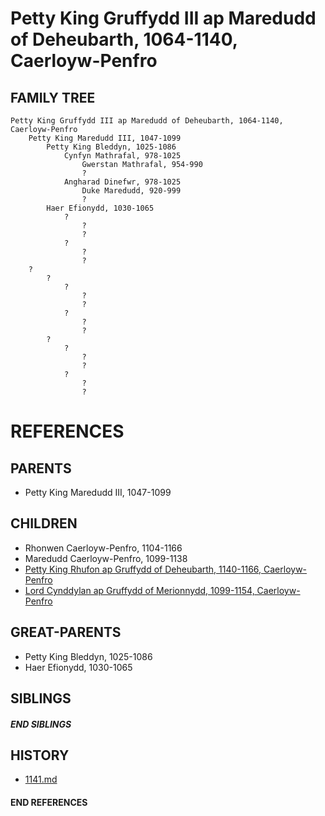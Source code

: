 # Petty King Gruffydd III ap Maredudd of Deheubarth, 1064-1140, Caerloyw-Penfro

## FAMILY TREE
```
Petty King Gruffydd III ap Maredudd of Deheubarth, 1064-1140, Caerloyw-Penfro
    Petty King Maredudd III, 1047-1099
        Petty King Bleddyn, 1025-1086
            Cynfyn Mathrafal, 978-1025
                Gwerstan Mathrafal, 954-990
                ?
            Angharad Dinefwr, 978-1025
                Duke Maredudd, 920-999
                ?
        Haer Efionydd, 1030-1065
            ?
                ?
                ?
            ?
                ?
                ?
    ?
        ?
            ?
                ?
                ?
            ?
                ?
                ?
        ?
            ?
                ?
                ?
            ?
                ?
                ?
```


# REFERENCES

## PARENTS 
* Petty King Maredudd III, 1047-1099

## CHILDREN 
* Rhonwen Caerloyw-Penfro, 1104-1166
* Maredudd Caerloyw-Penfro, 1099-1138
* [Petty King Rhufon ap Gruffydd of Deheubarth, 1140-1166, Caerloyw-Penfro](p/rhufon_ap_gruffydd_1140.md)
* [Lord Cynddylan ap Gruffydd of Merionnydd, 1099-1154, Caerloyw-Penfro](p/cynddylan_ap_gruffydd_1099.md)


## GREAT-PARENTS 
* Petty King Bleddyn, 1025-1086
* Haer Efionydd, 1030-1065

## SIBLINGS

##### END SIBLINGS  
## HISTORY
* [1141.md](../h/1141.md)

#### END REFERENCES
